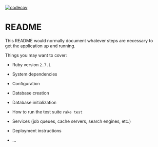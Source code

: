 [![codecov](https://codecov.io/gh/supragma/thecompcodes/branch/master/graph/badge.svg)](https://codecov.io/gh/supragma/thecompcodes)

# README

This README would normally document whatever steps are necessary to get the
application up and running.

Things you may want to cover:

* Ruby version
```2.7.1```
* System dependencies

* Configuration

* Database creation

* Database initialization

* How to run the test suite
```rake test```

* Services (job queues, cache servers, search engines, etc.)

* Deployment instructions

* ...
